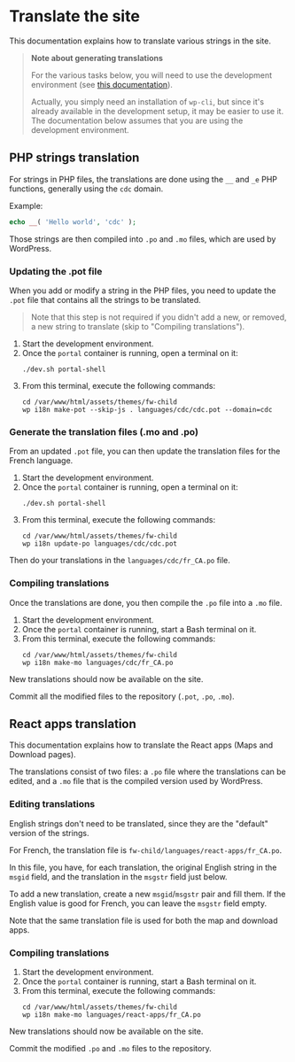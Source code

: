 # Translate the site

This documentation explains how to translate various strings in the site.

> **Note about generating translations**
>
> For the various tasks below, you will need to use the development environment
> (see [this documentation](developing-with-docker-compose.md)).
>
> Actually, you simply need an installation of `wp-cli`, but since it's already
> available in the development setup, it may be easier to use it. The
> documentation below assumes that you are using the development environment.


## PHP strings translation

For strings in PHP files, the translations are done using the `__` and `_e` PHP
functions, generally using the `cdc` domain.

Example:

```php
echo __( 'Hello world', 'cdc' );
```

Those strings are then compiled into `.po` and `.mo` files, which are used
by WordPress.

### Updating the .pot file

When you add or modify a string in the PHP files, you need to update the
`.pot` file that contains all the strings to be translated.

> Note that this step is not required if you didn't add a new, or removed, a
> new string to translate (skip to "Compiling translations").

1. Start the development environment.
2. Once the `portal` container is running, open a terminal on it:
   ```shell
   ./dev.sh portal-shell
   ```
3. From this terminal, execute the following commands:
   ```shell
   cd /var/www/html/assets/themes/fw-child
   wp i18n make-pot --skip-js . languages/cdc/cdc.pot --domain=cdc
   ```

### Generate the translation files (.mo and .po)

From an updated `.pot` file, you can then update the translation files for the
French language.

1. Start the development environment.
2. Once the `portal` container is running, open a terminal on it:
   ```shell
   ./dev.sh portal-shell
   ```
3. From this terminal, execute the following commands:
   ```shell
   cd /var/www/html/assets/themes/fw-child
   wp i18n update-po languages/cdc/cdc.pot
   ```

Then do your translations in the `languages/cdc/fr_CA.po` file.

### Compiling translations

Once the translations are done, you then compile the `.po` file into a `.mo`
file.

1. Start the development environment.
2. Once the `portal` container is running, start a Bash terminal on it.
3. From this terminal, execute the following commands:
   ```shell
   cd /var/www/html/assets/themes/fw-child
   wp i18n make-mo languages/cdc/fr_CA.po
   ```

New translations should now be available on the site.

Commit all the modified files to the repository (`.pot`, `.po`, `.mo`).

## React apps translation

This documentation explains how to translate the React apps (Maps and Download
pages).

The translations consist of two files: a `.po` file where the translations can
be edited, and a `.mo` file that is the compiled version used by WordPress.

### Editing translations

English strings don't need to be translated, since they are the "default"
version of the strings.

For French, the translation file is `fw-child/languages/react-apps/fr_CA.po`.

In this file, you have, for each translation, the original English string in
the `msgid` field, and the translation in the `msgstr` field just below.

To add a new translation, create a new `msgid`/`msgstr` pair and fill them. If
the English value is good for French, you can leave the `msgstr` field empty.

Note that the same translation file is used for both the map and download apps.

### Compiling translations

1. Start the development environment.
2. Once the `portal` container is running, start a Bash terminal on it.
3. From this terminal, execute the following commands:
   ```shell
   cd /var/www/html/assets/themes/fw-child
   wp i18n make-mo languages/react-apps/fr_CA.po
   ```

New translations should now be available on the site.

Commit the modified
`.po` and `.mo` files to the repository.
